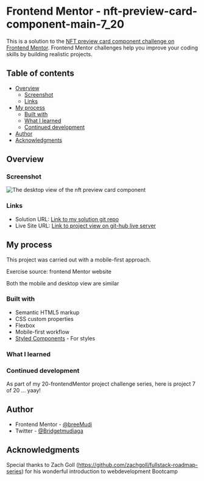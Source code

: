 # Frontend Mentor - nft-preview-card-component-main-7_20

This is a solution to the [NFT preview card component challenge on Frontend Mentor](https://www.frontendmentor.io/challenges/nft-preview-card-component-SbdUL_w0U). Frontend Mentor challenges help you improve your coding skills by building realistic projects. 
## Table of contents

- [Overview](#overview)
  - [Screenshot](#screenshot)
  - [Links](#links)
- [My process](#my-process)
  - [Built with](#built-with)
  - [What I learned](#what-i-learned)
  - [Continued development](#continued-development)
- [Author](#author)
- [Acknowledgments](#acknowledgments)

## Overview

### Screenshot

![The desktop view of the nft preview card component](./desktop.jpg)
<!-- ![](.desktop.jpg)![desktop_view](https://user-images.githubusercontent.com/65234249/224862538-59bda0ed-f0b9-41c6-9706-4af1b6f8087b.png) -->

### Links

- Solution URL: [Link to my solution git repo](https://github.com/breeMudi/nft-preview-card-component-main-7_20/tree/main)
- Live Site URL: [Link to project view on git-hub live server](https://breemudi.github.io/nft-preview-card-component-main-7_20/)

## My process

This project was carried out with a mobile-first approach. 

Exercise source: frontend Mentor website 

Both the mobile and desktop view are similar

### Built with

- Semantic HTML5 markup
- CSS custom properties
- Flexbox
- Mobile-first workflow
- [Styled Components](https://styled-components.com/) - For styles


### What I learned

### Continued development

As part of my 20-frontendMentor project challenge series, here is project 7 of 20 ... yaay!


## Author

- Frontend Mentor - [@breeMudi](https://www.frontendmentor.io/profile/breeMudi)
- Twitter - [@Bridgetmudiaga](https://www.twitter.com/Bridgetmudiaga)

## Acknowledgments

Special thanks to Zach Goll (https://github.com/zachgoll/fullstack-roadmap-series) for his wonderful introduction to webdevelopment Bootcamp


